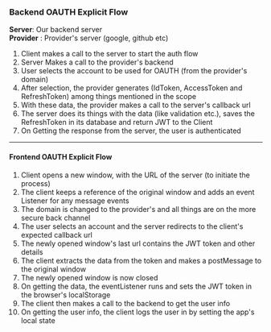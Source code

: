 ### Backend OAUTH Explicit Flow

**Server**: Our backend server \
**Provider** : Provider's server (google, github etc)

1. Client makes a call to the server to start the auth flow
2. Server Makes a call to the provider's backend
3. User selects the account to be used for OAUTH (from the provider's domain)
4. After selection, the provider generates (IdToken, AccessToken and RefreshToken) among things mentioned in the scope
5. With these data, the provider makes a call to the server's callback url
6. The server does its things with the data (like validation etc.), saves the RefreshToken in its database and return JWT to the Client
7. On Getting the response from the server, the user is authenticated

---

#### Frontend OAUTH Explicit Flow

1. Client opens a new window, with the URL of the server (to initiate the process)
2. The client keeps a reference of the original window and adds an event Listener for any message events
3. The domain is changed to the provider's and all things are on the more secure back channel
4. The user selects an account and the server redirects to the client's expected callback url
5. The newly opened window's last url contains the JWT token and other details
6. The client extracts the data from the token and makes a postMessage to the original window
7. The newly opened window is now closed
8. On getting the data, the eventListener runs and sets the JWT token in the browser's localStorage
9. The client then makes a call to the backend to get the user info
10. On getting the user info, the client logs the user in by setting the app's local state
